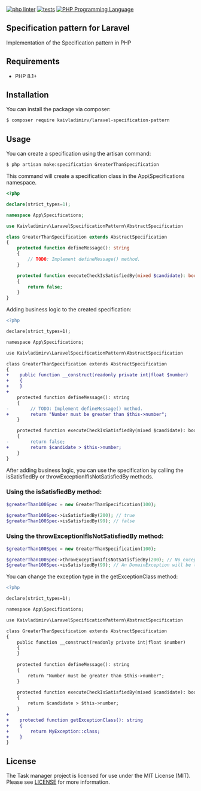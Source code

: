 [![php linter](https://github.com/kaivladimirv/laravel-specification-pattern/actions/workflows/linter-check.yml/badge.svg)](https://github.com/kaivladimirv/laravel-specification-pattern/actions/workflows/linter-check.yml)
[![tests](https://github.com/kaivladimirv/laravel-specification-pattern/actions/workflows/test-check.yml/badge.svg)](https://github.com/kaivladimirv/laravel-specification-pattern/actions/workflows/test-check.yml)
<a href="https://php.net"><img src="https://img.shields.io/badge/php-8.1%2B-%238892BF" alt="PHP Programming Language"></a>

## Specification pattern for Laravel
Implementation of the Specification pattern in PHP

## Requirements
* PHP 8.1+

## Installation
You can install the package via composer:

``` bash
$ composer require kaivladimirv/laravel-specification-pattern
```

## Usage
You can create a specification using the artisan command:

``` bash
$ php artisan make:specification GreaterThanSpecification
```

This command will create a specification class in the App\Specifications namespace.

``` php
<?php

declare(strict_types=1);

namespace App\Specifications;

use Kaivladimirv\LaravelSpecificationPattern\AbstractSpecification

class GreaterThanSpecification extends AbstractSpecification
{
    protected function defineMessage(): string
    {
        // TODO: Implement defineMessage() method.    
    }

    protected function executeCheckIsSatisfiedBy(mixed $candidate): bool
    {
        return false;
    }
}
```

Adding business logic to the created specification:

``` diff
<?php

declare(strict_types=1);

namespace App\Specifications;

use Kaivladimirv\LaravelSpecificationPattern\AbstractSpecification

class GreaterThanSpecification extends AbstractSpecification
{
+    public function __construct(readonly private int|float $number)
+    {
+    }
+    
    protected function defineMessage(): string
    {
-        // TODO: Implement defineMessage() method.
+        return "Number must be greater than $this->number";    
    }

    protected function executeCheckIsSatisfiedBy(mixed $candidate): bool
    {
-        return false;
+        return $candidate > $this->number;
    }
}
```

After adding business logic, you can use the specification by calling the isSatisfiedBy or throwExceptionIfIsNotSatisfiedBy methods.

### Using the isSatisfiedBy method:
``` php
$greaterThan100Spec = new GreaterThanSpecification(100);

$greaterThan100Spec->isSatisfiedBy(200); // true
$greaterThan100Spec->isSatisfiedBy(99); // false
```

### Using the throwExceptionIfIsNotSatisfiedBy method:
``` php
$greaterThan100Spec = new GreaterThanSpecification(100);

$greaterThan100Spec->throwExceptionIfIsNotSatisfiedBy(200); // No exception will be thrown here
$greaterThan100Spec->isSatisfiedBy(99); // An DomainException will be thrown herewith the message "Number must be greater than 100"
```

You can change the exception type in the getExceptionClass method:

``` diff
<?php

declare(strict_types=1);

namespace App\Specifications;

use Kaivladimirv\LaravelSpecificationPattern\AbstractSpecification

class GreaterThanSpecification extends AbstractSpecification
{
    public function __construct(readonly private int|float $number)
    {
    }
    
    protected function defineMessage(): string
    {
        return "Number must be greater than $this->number";    
    }

    protected function executeCheckIsSatisfiedBy(mixed $candidate): bool
    {
        return $candidate > $this->number;
    }
+    
+    protected function getExceptionClass(): string
+    {
+        return MyException::class;
+    }
}
```

## License
The Task manager project is licensed for use under the MIT License (MIT).
Please see [LICENSE](/LICENSE) for more information.
